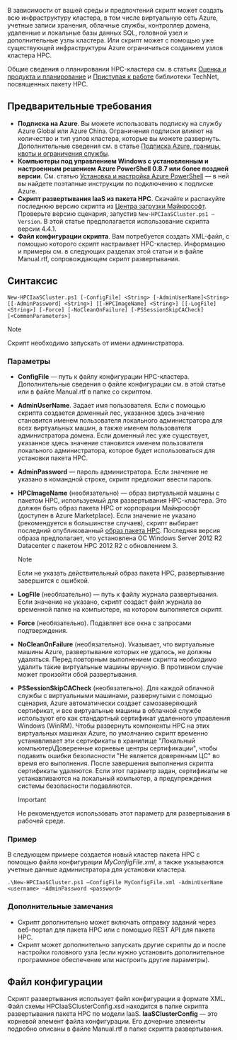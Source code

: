 



В зависимости от вашей среды и предпочтений скрипт может создать всю инфраструктуру кластера, в том числе виртуальную сеть Azure, учетные записи хранения, облачные службы, контроллер домена, удаленные и локальные базы данных SQL, головной узел и дополнительные узлы кластера. Или скрипт может с помощью уже существующей инфраструктуры Azure ограничиться созданием узлов кластера HPC.

Общие сведения о планировании HPC-кластера см. в статьях [Оценка и продукта и планирование](https://technet.microsoft.com/library/jj899596.aspx) и [Приступая к работе](https://technet.microsoft.com/library/jj899590.aspx) библиотеки TechNet, посвященных пакету HPC.

## Предварительные требования
* **Подписка на Azure**. Вы можете использовать подписку на службу Azure Global или Azure China. Ограничения подписки влияют на количество и тип узлов кластера, которые вы можете развернуть. Дополнительные сведения см. в статье [Подписка Azure, границы, квоты и ограничения службы](../articles/azure-subscription-service-limits.md).
* **Компьютеры под управлением Windows с установленным и настроенным решением Azure PowerShell 0.8.7 или более поздней версии**. См. статью [Установка и настройка Azure PowerShell](../articles/powershell-install-configure.md) — в ней вы найдете поэтапные инструкции по подключению к подписке Azure.
* **Скрипт развертывания IaaS из пакета HPC**. Скачайте и распакуйте последнюю версию скрипта из [Центра загрузки Майкрософт](https://www.microsoft.com/download/details.aspx?id=44949). Проверьте версию сценария, запустив `New-HPCIaaSCluster.ps1 –Version`. В этой статье предполагается использование скрипта версии 4.4.1.
* **Файл конфигурации скрипта**. Вам потребуется создать XML-файл, с помощью которого скрипт настраивает HPC-кластер. Информацию и примеры см. в следующих разделах этой статьи и в файле Manual.rtf, сопровождающем скрипт развертывания.

## Синтаксис
```
New-HPCIaaSCluster.ps1 [-ConfigFile] <String> [-AdminUserName]<String> [[-AdminPassword] <String>] [[-HPCImageName] <String>] [[-LogFile] <String>] [-Force] [-NoCleanOnFailure] [-PSSessionSkipCACheck] [<CommonParameters>]
```
> [!NOTE]
> Скрипт необходимо запускать от имени администратора.
> 
> 

### Параметры
* **ConfigFile** — путь к файлу конфигурации HPC-кластера. Дополнительные сведения о файле конфигурации см. в этой статье или в файле Manual.rtf в папке со скриптом.
* **AdminUserName**. Задает имя пользователя. Если с помощью скрипта создается доменный лес, указанное здесь значение становится именем пользователя локального администратора для всех виртуальных машин, а также именем пользователя администратора домена. Если доменный лес уже существует, указанное здесь значение становится именем пользователя локального администратора, которое будет использоваться для установки пакета HPC.
* **AdminPassword** — пароль администратора. Если значение не указано в командной строке, скрипт предложит ввести пароль.
* **HPCImageName** (необязательно) — образ виртуальной машины с пакетом HPC, используемый для развертывания HPC-кластера. Это должен быть образ пакета HPC от корпорации Майкрософт (доступен в Azure Marketplace). Если значение не указано (рекомендуется в большинстве случаев), скрипт выбирает последний опубликованный [образ пакета HPC](https://azure.microsoft.com/marketplace/partners/microsoft/hpcpack2012r2onwindowsserver2012r2/). Последняя версия образа предполагает, что установлена ОС Windows Server 2012 R2 Datacenter с пакетом HPC 2012 R2 с обновлением 3.
  
  > [!NOTE]
  > Если не указать действительный образ пакета HPC, развертывание завершится с ошибкой.
  > 
  > 
* **LogFile** (необязательно) — путь к файлу журнала развертывания. Если значение не указано, скрипт создаст файл журнала во временной папке на компьютере, на котором выполняется скрипт.
* **Force** (необязательно). Подавляет все окна с запросами подтверждения.
* **NoCleanOnFailure** (необязательно). Указывает, что виртуальные машины Azure, развертывание которых не удалось, не должны удаляться. Перед повторным выполнением скрипта необходимо удалить такие виртуальные машины вручную. В противном случае может произойти сбой развертывания.
* **PSSessionSkipCACheck** (необязательно). Для каждой облачной службы с виртуальными машинами, развернутыми с помощью сценария, Azure автоматически создает самозаверяющий сертификат, и все виртуальные машины в облачной службе используют его как стандартный сертификат удаленного управления Windows (WinRM). Чтобы развернуть компоненты HPC на этих виртуальных машинах Azure, по умолчанию скрипт временно устанавливает эти сертификаты в хранилище "Локальный компьютер\\Доверенные корневые центры сертификации", чтобы подавить ошибки безопасности "Не является доверенным ЦС" во время его выполнения. После завершения выполнения скрипта сертификаты удаляются. Если этот параметр задан, сертификаты не устанавливаются на локальный компьютер, а предупреждения системы безопасности подавляются.
  
  > [!IMPORTANT]
  > Не рекомендуется использовать этот параметр для развертывания в рабочей среде.
  > 
  > 

### Пример
В следующем примере создается новый кластер пакета HPC с помощью файла конфигурации *MyConfigFile.xml*, а также указываются учетные данные администратора для установки кластера.

```
.\New-HPCIaaSCluster.ps1 –ConfigFile MyConfigFile.xml -AdminUserName <username> –AdminPassword <password>
```

### Дополнительные замечания
* Скрипт дополнительно может включать отправку заданий через веб-портал для пакета HPC или с помощью REST API для пакета HPC.
* Скрипт может дополнительно запускать другие скрипты до и после настройки головного узла (если нужно установить дополнительное программное обеспечение или настроить другие параметры).

## Файл конфигурации
Скрипт развертывания использует файл конфигурации в формате XML. Файл схемы HPCIaaSClusterConfig.xsd находится в папке скрипта развертывания пакета HPC по модели IaaS. **IaaSClusterConfig** — это корневой элемент файла конфигурации. Его дочерние элементы подробно описаны в файле Manual.rtf в папке скрипта развертывания.

<!---HONumber=AcomDC_0713_2016-->